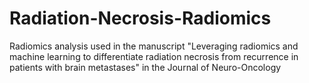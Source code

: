 # Radiation-Necrosis-Radiomics
Radiomics analysis used in the manuscript "Leveraging radiomics and machine learning to differentiate radiation necrosis from recurrence in patients with brain metastases" in the Journal of Neuro-Oncology 
